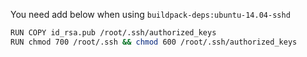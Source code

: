 You need add below when using `buildpack-deps:ubuntu-14.04-sshd`

```bash
RUN COPY id_rsa.pub /root/.ssh/authorized_keys
RUN chmod 700 /root/.ssh && chmod 600 /root/.ssh/authorized_keys
```
